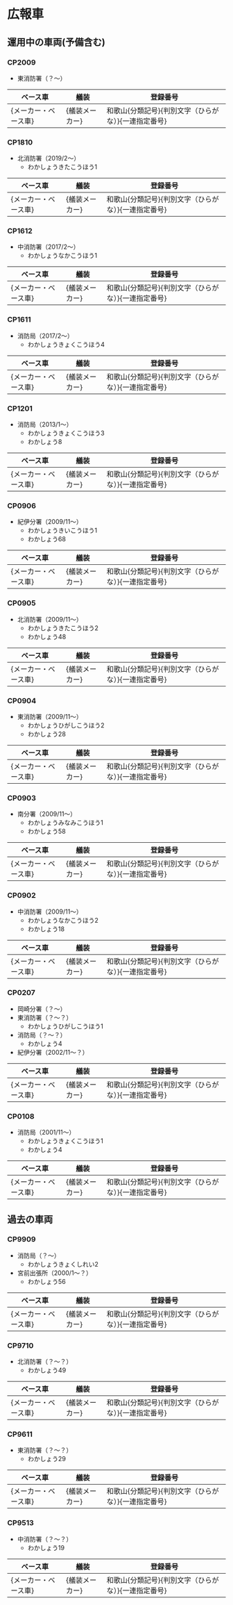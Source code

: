 # 広報車

## 運用中の車両(予備含む)

### CP2009
- 東消防署（？〜）

| ベース車 | 艤装 | 登録番号 |
| - | - | - |
| {メーカー・ベース車} | {艤装メーカー} | 和歌山{分類記号}{判別文字（ひらがな）}{一連指定番号} |

### CP1810
- 北消防署（2019/2〜）
    - わかしょうきたこうほう1

| ベース車 | 艤装 | 登録番号 |
| - | - | - |
| {メーカー・ベース車} | {艤装メーカー} | 和歌山{分類記号}{判別文字（ひらがな）}{一連指定番号} |

### CP1612
- 中消防署（2017/2〜）
    - わかしょうなかこうほう1

| ベース車 | 艤装 | 登録番号 |
| - | - | - |
| {メーカー・ベース車} | {艤装メーカー} | 和歌山{分類記号}{判別文字（ひらがな）}{一連指定番号} |

### CP1611
- 消防局（2017/2〜）
    - わかしょうきょくこうほう4

| ベース車 | 艤装 | 登録番号 |
| - | - | - |
| {メーカー・ベース車} | {艤装メーカー} | 和歌山{分類記号}{判別文字（ひらがな）}{一連指定番号} |

### CP1201
- 消防局（2013/1〜）
    - わかしょうきょくこうほう3
    - わかしょう8

| ベース車 | 艤装 | 登録番号 |
| - | - | - |
| {メーカー・ベース車} | {艤装メーカー} | 和歌山{分類記号}{判別文字（ひらがな）}{一連指定番号} |

### CP0906
- 紀伊分署（2009/11〜）
    - わかしょうきいこうほう1
    - わかしょう68

| ベース車 | 艤装 | 登録番号 |
| - | - | - |
| {メーカー・ベース車} | {艤装メーカー} | 和歌山{分類記号}{判別文字（ひらがな）}{一連指定番号} |

### CP0905
- 北消防署（2009/11〜）
    - わかしょうきたこうほう2
    - わかしょう48

| ベース車 | 艤装 | 登録番号 |
| - | - | - |
| {メーカー・ベース車} | {艤装メーカー} | 和歌山{分類記号}{判別文字（ひらがな）}{一連指定番号} |

### CP0904
- 東消防署（2009/11〜）
    - わかしょうひがしこうほう2
    - わかしょう28

| ベース車 | 艤装 | 登録番号 |
| - | - | - |
| {メーカー・ベース車} | {艤装メーカー} | 和歌山{分類記号}{判別文字（ひらがな）}{一連指定番号} |

### CP0903
- 南分署（2009/11〜）
    - わかしょうみなみこうほう1
    - わかしょう58

| ベース車 | 艤装 | 登録番号 |
| - | - | - |
| {メーカー・ベース車} | {艤装メーカー} | 和歌山{分類記号}{判別文字（ひらがな）}{一連指定番号} |

### CP0902
- 中消防署（2009/11〜）
    - わかしょうなかこうほう2
    - わかしょう18

| ベース車 | 艤装 | 登録番号 |
| - | - | - |
| {メーカー・ベース車} | {艤装メーカー} | 和歌山{分類記号}{判別文字（ひらがな）}{一連指定番号} |

### CP0207
- 岡崎分署（？〜）
- 東消防署（？〜？）
    - わかしょうひがしこうほう1
- 消防局（？〜？）
    - わかしょう4
- 紀伊分署（2002/11〜？）

| ベース車 | 艤装 | 登録番号 |
| - | - | - |
| {メーカー・ベース車} | {艤装メーカー} | 和歌山{分類記号}{判別文字（ひらがな）}{一連指定番号} |

### CP0108
- 消防局（2001/11〜）
    - わかしょうきょくこうほう1
    - わかしょう4

| ベース車 | 艤装 | 登録番号 |
| - | - | - |
| {メーカー・ベース車} | {艤装メーカー} | 和歌山{分類記号}{判別文字（ひらがな）}{一連指定番号} |

## 過去の車両

### CP9909
- 消防局（？〜）
    - わかしょうきょくしれい2
- 宮前出張所（2000/1〜？）
    - わかしょう56

| ベース車 | 艤装 | 登録番号 |
| - | - | - |
| {メーカー・ベース車} | {艤装メーカー} | 和歌山{分類記号}{判別文字（ひらがな）}{一連指定番号} |

### CP9710
- 北消防署（？〜？）
    - わかしょう49

| ベース車 | 艤装 | 登録番号 |
| - | - | - |
| {メーカー・ベース車} | {艤装メーカー} | 和歌山{分類記号}{判別文字（ひらがな）}{一連指定番号} |

### CP9611
- 東消防署（？〜？）
    - わかしょう29

| ベース車 | 艤装 | 登録番号 |
| - | - | - |
| {メーカー・ベース車} | {艤装メーカー} | 和歌山{分類記号}{判別文字（ひらがな）}{一連指定番号} |

### CP9513
- 中消防署（？〜？）
    - わかしょう19

| ベース車 | 艤装 | 登録番号 |
| - | - | - |
| {メーカー・ベース車} | {艤装メーカー} | 和歌山{分類記号}{判別文字（ひらがな）}{一連指定番号} |